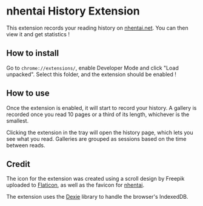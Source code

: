 # nhentai History Extension

This extension records your reading history on
[nhentai.net](https://nhentai.net). You can then view it and get statistics !

## How to install

Go to `chrome://extensions/`, enable Developer Mode and click "Load unpacked".
Select this folder, and the extension should be enabled !

## How to use

Once the extension is enabled, it will start to record your history. A gallery
is recorded once you read 10 pages or a third of its length, whichever is the
smallest.

Clicking the extension in the tray will open the history page, which lets you
see what you read. Galleries are grouped as sessions based on the time between
reads.

## Credit

The icon for the extension was created using a scroll design by Freepik uploaded
to [Flaticon](https://www.flaticon.com/free-icons/scroll), as well as the
favicon for [nhentai](https://nhentai.net).

The extension uses the [Dexie](https://dexie.org/) library to handle the browser's IndexedDB.